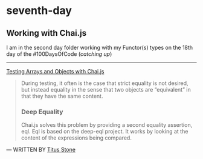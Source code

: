 # seventh-day

## Working with Chai.js

I am in the second day folder working with my Functor(s) types on the 18th day of the \#100DaysOfCode (_catching up_)

---

[Testing Arrays and Objects with Chai.js](https://medium.com/building-ibotta/testing-arrays-and-objects-with-chai-js-4b372310fe6d#:~:text=In%20Chai.,they%20have%20the%20same%20content.)

> During testing, it often is the case that strict equality is not desired, but instead equality in the sense that two objects are “equivalent” in that they have the same content.
>
> ### Deep Equality
>
> Chai.js solves this problem by providing a second equality assertion, eql. Eql is based on the deep-eql project. It works by looking at the content of the expressions being compared.

― WRITTEN BY [Titus Stone](https://medium.com/@titus.stone)
